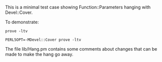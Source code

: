 This is a minimal test case showing Function::Parameters hanging with Devel::Cover.

To demonstrate:

  `prove -ltv`

  `PERL5OPT=-MDevel::Cover prove -ltv`

The file lib/Hang.pm contains some comments about changes that can be made to make the hang go away.
